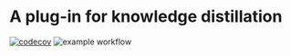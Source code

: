 # A plug-in for knowledge distillation
[![codecov](https://codecov.io/gh/Jingnan-Jia/kd_med/branch/master/graph/badge.svg?token=Z808SDKUFQ)](https://codecov.io/gh/Jingnan-Jia/ssc_scoring)
![example workflow](https://github.com/Jingnan-Jia/kd_med/actions/workflows/test_and_publish.yml/badge.svg)
